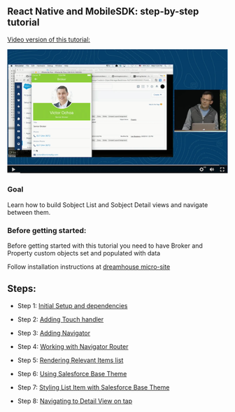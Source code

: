 ## React Native and MobileSDK: step-by-step tutorial

[Video version of this tutorial: ](https://www.youtube.com/watch?v=RY2vn2bT6XU)

[![iOS Screenshot](/tutorial_video/README_files/video2.png?raw=true)](https://www.youtube.com/watch?v=RY2vn2bT6XU)


### Goal

Learn how to build Sobject List and Sobject Detail views and navigate between them.

### Before getting started:

Before getting started with this tutorial you need to have Broker and Property custom objects set and populated with data

Follow installation instructions at [dreamhouse micro-site](http://dreamhouse-site.herokuapp.com/installation/)

## Steps:

* Step 1: [Initial Setup and dependencies](/tutorial/step01_cleanup_and_dependencies/)

* Step 2: [Adding Touch handler](/tutorial/step02_touch_handler/)

* Step 3: [Adding Navigator](/tutorial/step03_navigator/)

* Step 4: [Working with Navigator Router](/tutorial/step04_navigator_routing/)
 
* Step 5: [Rendering Relevant Items list](/tutorial/step05_relevant_items/)

* Step 6: [Using Salesforce Base Theme](/tutorial/step06_sobject_list/)

* Step 7: [Styling List Item with Salesforce Base Theme](/tutorial/step07_list_item_with_base.theme/)
 
* Step 8: [Navigating to Detail View on tap](/tutorial/step08_list_item_touch_handler/)




